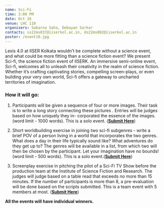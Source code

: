```yaml
---
name: Sci-Fi
time: 3:00 PM
date: Oct 26
venue: LHC 110
organisers: Sabarno Saha, Debayan Sarkar
contacts: ss22ms037@iiserkol.ac.in, ds22ms002@iiserkol.ac.in
poster: /event10.jpg
---
```


Lexis 4.0 at IISER Kolkata wouldn’t be complete without a science event, and what could be
more fitting than a science fiction event? We present Sci-fi, the science fiction event of IISERK.
An immersive semi-online event, Sci-fi, welcomes all to unleash their creativity in the realm
of science fiction. Whether it’s crafting captivating stories, compelling screen-plays, or even
building your very own world, Sci-fi offers a gateway to uncharted territories of imagination.
### How it will go:
1. Participants will be given a sequence of four or more images. Their task is to write a
long story connecting these pictures . Entries will be judges based on how uniquely they in-
corporated the essence of the images. (word limit - 1000 words). This is a solo event. ([**Submit Here**](https://forms.gle/16FHi1fxoKr37W2P9))
2. Short worldbuilding exercise in joining two sci-fi subgenres - write a brief POV of a 
person living in a world that incorporates the two genres. What does a day in their life 
typically sound like? What adventures do they get up to? The genres will be available in a 
list, from which two will then be chosen by the participant. 
Let your imagination have no bounds! (word limit - 500 words). This is a solo event.([**Submit Here**](https://forms.gle/b1CPXWCCeVVRGnWn6))

3. Screenplay exercise in pitching the pilot of a Sci-Fi TV Show before the production team
at the Institute of Science Fiction and Research. The judges will judge based on a table
read that exceeds no more than 15 minutes. If the number of participants is more than 8,
a pre-evaluation will be done based on the scripts submitted. This is a team event with 5
members at most. ([**Submit Here**](https://forms.gle/zzsv8hRxdGu8pjSKA))

**All the events will have individual winners.**
